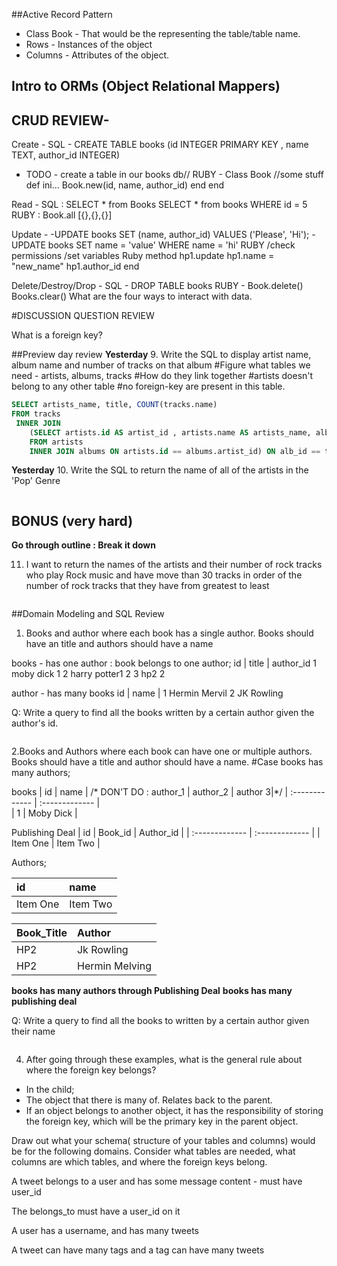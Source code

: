 ##Active Record Pattern
-  Class Book - That would be the representing the table/table name.
-  Rows - Instances of the object
- Columns - Attributes of the object.

## Intro to ORMs (Object Relational Mappers)

## CRUD REVIEW-
Create -
SQL - CREATE TABLE books (id INTEGER PRIMARY KEY , name TEXT, author_id INTEGER)
- TODO - create a table in our books db//
RUBY - Class Book
        //some stuff
        def ini...
          Book.new(id, name, author_id)
        end
       end

Read -
SQL :
SELECT * from Books
SELECT * from books WHERE id = 5
RUBY :
Book.all
[{},{},{}]

Update -
-UPDATE books SET (name, author_id) VALUES ('Please', 'Hi');
-UPDATE books SET name = 'value' WHERE name = 'hi'
RUBY
/check permissions
/set variables
Ruby method
hp1.update
  hp1.name = "new_name"
  hp1.author_id
end

Delete/Destroy/Drop -
SQL - DROP TABLE books
RUBY - Book.delete()
       Books.clear()
What are the four ways to interact with data.

#DISCUSSION QUESTION REVIEW

What is a foreign key?

##Preview day review
**Yesterday**
9.
Write the SQL to display artist name, album name and number of tracks on that album
#Figure what tables we need - artists, albums, tracks
#How do they link together
#artists doesn't belong to any other table
#no foreign-key are present in this table.

```sql
SELECT artists_name, title, COUNT(tracks.name)
FROM tracks
 INNER JOIN
	(SELECT artists.id AS artist_id , artists.name AS artists_name, albums.id AS alb_id, albums.title
	FROM artists
	INNER JOIN albums ON artists.id == albums.artist_id) ON alb_id == tracks.album_id GROUP BY album_id;

```
**Yesterday**
10. Write the SQL to return the name of all of the artists in the 'Pop' Genre

```sql

```

## BONUS (very hard)
**Go through outline : Break it down**

11. I want to return the names of the artists and their number of rock tracks
    who play Rock music
    and have move than 30 tracks
    in order of the number of rock tracks that they have
    from greatest to least

```sql

```


##Domain Modeling and SQL Review
1. Books and author where each book has a single author. Books should have an title and authors should have a name

books - has one author : book belongs to one author;
id     | title                  | author_id
 1        moby dick                  1
 2        harry potter1              2
 3        hp2                        2

author - has many books
id          | name              |
1             Hermin Mervil
2             JK Rowling


Q: Write a query to find all the books written by a certain author given the author's id.
```SQL

```

2.Books and Authors where each book can have one or multiple authors. Books should have a title and author should have a name.
#Case books has many authors;

books
| id                      | name           | /* DON'T DO : author_1 | author_2 | author 3|*/
| :-------------          | :------------- |  
| 1      | Moby Dick      |

Publishing Deal
|  id   | Book_id    | Author_id  |
| :------------- | :------------- |
| Item One       | Item Two       |

Authors;

| id     | name   |
| :------------- | :------------- |
| Item One       | Item Two       |


| Book_Title     | Author             |
| :------------- | :-------------     |
| HP2            | Jk Rowling         |
| HP2            | Hermin Melving     |

**books has many authors through Publishing Deal**
**books has many publishing deal**

Q: Write a query to find all the books to written by a certain author given their name
```SQL

```

4. After going through these examples, what is the general rule about where the foreign key belongs?
- In the child;
- The object that there is many of. Relates back to the parent.
- If an object belongs to another object, it has the responsibility of storing the foreign key, which will be the primary key in the parent object.

Draw out what your schema( structure of your tables and columns) would be for the following domains.
Consider what tables are needed, what columns are which tables, and where the foreign keys belong.

A tweet belongs to a user and has some message content - must have user_id

The belongs_to must have a user_id on it

A user has a username, and has many tweets

A tweet can have many tags and a tag can have many tweets
